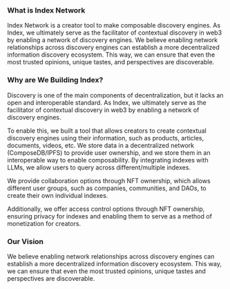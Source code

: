 ### What is Index Network

Index Network is a creator tool to make composable discovery engines. As Index, we ultimately serve as the facilitator of contextual discovery in web3 by enabling a network of discovery engines. We believe enabling network relationships across discovery engines can establish a more decentralized information discovery ecosystem. This way, we can ensure that even the most trusted opinions, unique tastes, and perspectives are discoverable. 

### Why are We Building Index?

Discovery is one of the main components of decentralization, but it lacks an open and interoperable standard. As Index, we ultimately serve as the facilitator of contextual discovery in web3 by enabling a network of discovery engines.
  
To enable this, we built a tool that allows creators to create contextual discovery engines using their information, such as products, articles, documents, videos, etc. We store data in a decentralized network (ComposeDB/IPFS) to provide user ownership, and we store them in an interoperable way to enable composability. By integrating indexes with LLMs, we allow users to query across different/multiple indexes.

We provide collaboration options through NFT ownership, which allows different user groups, such as companies, communities, and DAOs, to create their own individual indexes.

Additionally, we offer access control options through NFT ownership, ensuring privacy for indexes and enabling them to serve as a method of monetization for creators.

### Our Vision

We believe enabling network relationships across discovery engines can establish a more decentralized information discovery ecosystem. This way, we can ensure that even the most trusted opinions, unique tastes and perspectives are discoverable. 
